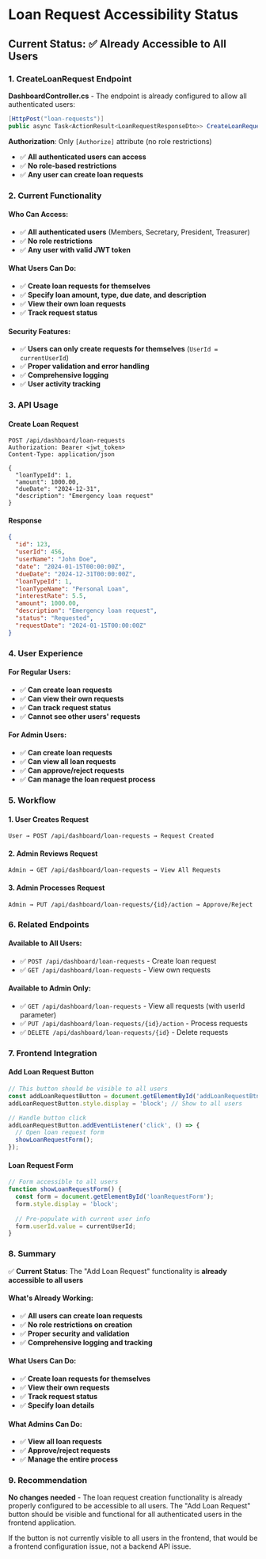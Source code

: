 # Loan Request Accessibility Status

## Current Status: ✅ Already Accessible to All Users

### 1. **CreateLoanRequest Endpoint**
**DashboardController.cs** - The endpoint is already configured to allow all authenticated users:

```csharp
[HttpPost("loan-requests")]
public async Task<ActionResult<LoanRequestResponseDto>> CreateLoanRequest([FromBody] CreateLoanRequestDto requestDto)
```

**Authorization**: Only `[Authorize]` attribute (no role restrictions)
- ✅ **All authenticated users can access**
- ✅ **No role-based restrictions**
- ✅ **Any user can create loan requests**

### 2. **Current Functionality**

#### **Who Can Access:**
- ✅ **All authenticated users** (Members, Secretary, President, Treasurer)
- ✅ **No role restrictions**
- ✅ **Any user with valid JWT token**

#### **What Users Can Do:**
- ✅ **Create loan requests for themselves**
- ✅ **Specify loan amount, type, due date, and description**
- ✅ **View their own loan requests**
- ✅ **Track request status**

#### **Security Features:**
- ✅ **Users can only create requests for themselves** (`UserId = currentUserId`)
- ✅ **Proper validation and error handling**
- ✅ **Comprehensive logging**
- ✅ **User activity tracking**

### 3. **API Usage**

#### **Create Loan Request**
```http
POST /api/dashboard/loan-requests
Authorization: Bearer <jwt_token>
Content-Type: application/json

{
  "loanTypeId": 1,
  "amount": 1000.00,
  "dueDate": "2024-12-31",
  "description": "Emergency loan request"
}
```

#### **Response**
```json
{
  "id": 123,
  "userId": 456,
  "userName": "John Doe",
  "date": "2024-01-15T00:00:00Z",
  "dueDate": "2024-12-31T00:00:00Z",
  "loanTypeId": 1,
  "loanTypeName": "Personal Loan",
  "interestRate": 5.5,
  "amount": 1000.00,
  "description": "Emergency loan request",
  "status": "Requested",
  "requestDate": "2024-01-15T00:00:00Z"
}
```

### 4. **User Experience**

#### **For Regular Users:**
- ✅ **Can create loan requests**
- ✅ **Can view their own requests**
- ✅ **Can track request status**
- ✅ **Cannot see other users' requests**

#### **For Admin Users:**
- ✅ **Can create loan requests**
- ✅ **Can view all loan requests**
- ✅ **Can approve/reject requests**
- ✅ **Can manage the loan request process**

### 5. **Workflow**

#### **1. User Creates Request**
```
User → POST /api/dashboard/loan-requests → Request Created
```

#### **2. Admin Reviews Request**
```
Admin → GET /api/dashboard/loan-requests → View All Requests
```

#### **3. Admin Processes Request**
```
Admin → PUT /api/dashboard/loan-requests/{id}/action → Approve/Reject
```

### 6. **Related Endpoints**

#### **Available to All Users:**
- ✅ `POST /api/dashboard/loan-requests` - Create loan request
- ✅ `GET /api/dashboard/loan-requests` - View own requests

#### **Available to Admin Only:**
- ✅ `GET /api/dashboard/loan-requests` - View all requests (with userId parameter)
- ✅ `PUT /api/dashboard/loan-requests/{id}/action` - Process requests
- ✅ `DELETE /api/dashboard/loan-requests/{id}` - Delete requests

### 7. **Frontend Integration**

#### **Add Loan Request Button**
```javascript
// This button should be visible to all users
const addLoanRequestButton = document.getElementById('addLoanRequestBtn');
addLoanRequestButton.style.display = 'block'; // Show to all users

// Handle button click
addLoanRequestButton.addEventListener('click', () => {
  // Open loan request form
  showLoanRequestForm();
});
```

#### **Loan Request Form**
```javascript
// Form accessible to all users
function showLoanRequestForm() {
  const form = document.getElementById('loanRequestForm');
  form.style.display = 'block';
  
  // Pre-populate with current user info
  form.userId.value = currentUserId;
}
```

### 8. **Summary**

✅ **Current Status**: The "Add Loan Request" functionality is **already accessible to all users**

#### **What's Already Working:**
- ✅ **All users can create loan requests**
- ✅ **No role restrictions on creation**
- ✅ **Proper security and validation**
- ✅ **Comprehensive logging and tracking**

#### **What Users Can Do:**
- ✅ **Create loan requests for themselves**
- ✅ **View their own requests**
- ✅ **Track request status**
- ✅ **Specify loan details**

#### **What Admins Can Do:**
- ✅ **View all loan requests**
- ✅ **Approve/reject requests**
- ✅ **Manage the entire process**

### 9. **Recommendation**

**No changes needed** - The loan request creation functionality is already properly configured to be accessible to all users. The "Add Loan Request" button should be visible and functional for all authenticated users in the frontend application.

If the button is not currently visible to all users in the frontend, that would be a frontend configuration issue, not a backend API issue. 